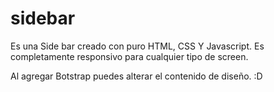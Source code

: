 # sidebar


Es una Side bar creado con puro HTML, CSS Y Javascript.
Es completamente responsivo para cualquier tipo de screen.

Al agregar Botstrap puedes alterar el contenido de diseño. :D
